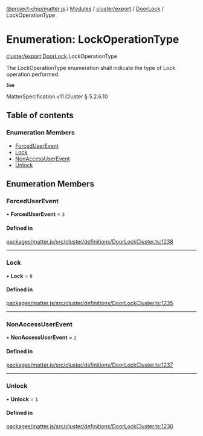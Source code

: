 [@project-chip/matter.js](../README.md) / [Modules](../modules.md) / [cluster/export](../modules/cluster_export.md) / [DoorLock](../modules/cluster_export.DoorLock.md) / LockOperationType

# Enumeration: LockOperationType

[cluster/export](../modules/cluster_export.md).[DoorLock](../modules/cluster_export.DoorLock.md).LockOperationType

The LockOperationType enumeration shall indicate the type of Lock operation performed.

**`See`**

MatterSpecification.v11.Cluster § 5.2.6.10

## Table of contents

### Enumeration Members

- [ForcedUserEvent](cluster_export.DoorLock.LockOperationType.md#forceduserevent)
- [Lock](cluster_export.DoorLock.LockOperationType.md#lock)
- [NonAccessUserEvent](cluster_export.DoorLock.LockOperationType.md#nonaccessuserevent)
- [Unlock](cluster_export.DoorLock.LockOperationType.md#unlock)

## Enumeration Members

### ForcedUserEvent

• **ForcedUserEvent** = ``3``

#### Defined in

[packages/matter.js/src/cluster/definitions/DoorLockCluster.ts:1238](https://github.com/project-chip/matter.js/blob/2d9f2165d2672864fda3496a6d0d5f93597f82c6/packages/matter.js/src/cluster/definitions/DoorLockCluster.ts#L1238)

___

### Lock

• **Lock** = ``0``

#### Defined in

[packages/matter.js/src/cluster/definitions/DoorLockCluster.ts:1235](https://github.com/project-chip/matter.js/blob/2d9f2165d2672864fda3496a6d0d5f93597f82c6/packages/matter.js/src/cluster/definitions/DoorLockCluster.ts#L1235)

___

### NonAccessUserEvent

• **NonAccessUserEvent** = ``2``

#### Defined in

[packages/matter.js/src/cluster/definitions/DoorLockCluster.ts:1237](https://github.com/project-chip/matter.js/blob/2d9f2165d2672864fda3496a6d0d5f93597f82c6/packages/matter.js/src/cluster/definitions/DoorLockCluster.ts#L1237)

___

### Unlock

• **Unlock** = ``1``

#### Defined in

[packages/matter.js/src/cluster/definitions/DoorLockCluster.ts:1236](https://github.com/project-chip/matter.js/blob/2d9f2165d2672864fda3496a6d0d5f93597f82c6/packages/matter.js/src/cluster/definitions/DoorLockCluster.ts#L1236)
